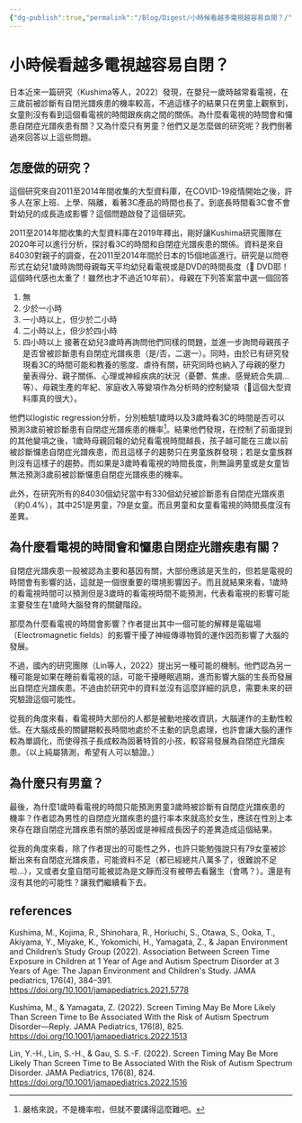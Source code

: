 ```yaml
---
{"dg-publish":true,"permalink":"/Blog/Digest/小時候看越多電視越容易自閉？/","title":"小時候看越多電視越容易自閉？","tags":["blog","autism"]}
---
```



# 小時候看越多電視越容易自閉？

日本近來一篇研究（Kushima等人，2022）發現，在嬰兒一歲時越常看電視，在三歲前被診斷有自閉光譜疾患的機率較高，不過這樣子的結果只在男童上觀察到，女童則沒有看到這個看電視的時間跟疾病之間的關係。為什麼看電視的時間會和㦬患自閉症光譜疾患有關？又為什麼只有男童？他們又是怎麼做的研究呢？我們倒著過來回答以上這些問題。

## 怎麼做的研究？

這個研究來自2011至2014年間收集的大型資料庫，在COVID-19疫情開始之後，許多人在家上班、上學、隔離，看著3C產品的時間也長了。到底長時間看3C會不會對幼兒的成長造成影響？這個問題啟發了這個研究。

2011至2014年間收集的大型資料庫在2019年釋出，剛好讓Kushima研究團隊在2020年可以進行分析，探討看3C的時間和自閉症光譜疾患的關係。資料是來自84030對親子的調查，在2011至2014年間於日本的15個地區進行。研究是以問卷形式在幼兒1歲時詢問母親每天平均幼兒看電視或是DVD的時間長度（🙂 DVD耶！這個時代感也太重了！雖然也才不過近10年前）。母親在下列答案當中選一個回答
1. 無
2. 少於一小時
3. 一小時以上，但少於二小時
4. 二小時以上，但少於四小時
5. 四小時以上
接著在幼兒3歲時再詢問他們同樣的問題，並進一步詢問母親孩子是否曾被診斷患有自閉症光譜疾患（是/否，二選一）。同時，由於已有研究發現看3C的時間可能和教養的態度、虐待有關，研究同時也納入了母親的壓力量表得分、親子關係、心理或神經疾病的狀況（憂鬱、焦慮、感覺統合失調…等）、母親生產的年紀、家庭收入等變項作為分析時的控制變項（🙂這個大型資料庫真的很大）。

他們以logistic regression分析，分別檢驗1歲時以及3歲時看3C的時間是否可以預測3歲前被診斷患有自閉症光譜疾患的機率[^1]。結果他們發現，在控制了前面提到的其他變項之後，1歲時母親回報的幼兒看電視時間越長，孩子越可能在三歲以前被診斷㦬患自閉症光譜疾患，而且這樣子的趨勢只在男童族群發現；若是女童族群則沒有這樣子的趨勢。而如果是3歲時看電視的時間長度，則無論男童或是女童皆無法預測3歲前被診斷㦬患自閉症光譜疾患的機率。

此外，在研究所有的84030個幼兒當中有330個幼兒被診斷患有自閉症光譜疾患（約0.4%），其中251是男童，79是女童。而且男童和女童看電視的時間長度沒有差異。

## 為什麼看電視的時間會和㦬患自閉症光譜疾患有關？

自閉症光譜疾患一般被認為主要和基因有關，大部份應該是天生的，但若是電視的時間會有影響的話，這就是一個很重要的環境影響因子。而且就結果來看，1歲時的看電視時間可以預測但是3歲時的看電視時間不能預測，代表看電視的影響可能主要發生在1歲時大腦發育的關鍵階段。

那麼為什麼看電視的時間會影響？作者提出其中一個可能的解釋是電磁場（Electromagnetic fields）的影響干擾了神經傳導物質的運作因而影響了大腦的發展。

不過，國內的研究團隊（Lin等人，2022）提出另一種可能的機制。他們認為另一種可能是如果在睡前看電視的話，可能干擾睡眠週期，進而影響大腦的生長而發展出自閉症光譜疾患。不過由於研究中的資料並沒有這麼詳細的訊息，需要未來的研究驗證這個可能性。

從我的角度來看，看電視時大部份的人都是被動地接收資訊，大腦運作的主動性較低。在大腦成長的關鍵期較長時間地處於不主動的訊息處理，也許會讓大腦的運作較為單調化，而使得孩子長成較為固著特質的小孩，較容易發展為自閉症光譜疾患。（以上純屬猜測，希望有人可以驗證。）

## 為什麼只有男童？

最後，為什麼1歲時看電視的時間只能預測男童3歲時被診斷有自閉症光譜疾患的機率？作者認為男性的自閉症光譜疾患的盛行率本來就高於女生，應該在性別上本來存在跟自閉症光譜疾患有關的基因或是神經成長因子的差異造成這個結果。

從我的角度來看，除了作者提出的可能性之外，也許只能勉強說只有79女童被診斷出來有自閉症光譜疾患，可能資料不足（都已經總共八萬多了，很難說不足啦…），又或者女童自閉可能被認為是文靜而沒有被帶去看醫生（會嗎？）。還是有沒有其他的可能性？讓我們繼續看下去。

## references

Kushima, M., Kojima, R., Shinohara, R., Horiuchi, S., Otawa, S., Ooka, T., Akiyama, Y., Miyake, K., Yokomichi, H., Yamagata, Z., & Japan Environment and Children’s Study Group (2022). Association Between Screen Time Exposure in Children at 1 Year of Age and Autism Spectrum Disorder at 3 Years of Age: The Japan Environment and Children's Study. JAMA pediatrics, 176(4), 384–391. https://doi.org/10.1001/jamapediatrics.2021.5778

Kushima, M., & Yamagata, Z. (2022). Screen Timing May Be More Likely Than Screen Time to Be Associated With the Risk of Autism Spectrum Disorder—Reply. JAMA Pediatrics, 176(8), 825. https://doi.org/10.1001/jamapediatrics.2022.1513

Lin, Y.-H., Lin, S.-H., & Gau, S. S.-F. (2022). Screen Timing May Be More Likely Than Screen Time to Be Associated With the Risk of Autism Spectrum Disorder. JAMA Pediatrics, 176(8), 824. https://doi.org/10.1001/jamapediatrics.2022.1516

[^1]: 嚴格來說，不是機率啦，但就不要講得這麼難吧。
